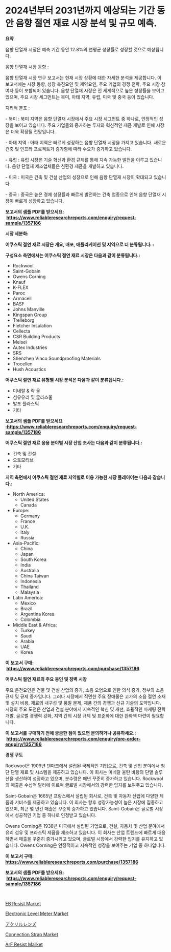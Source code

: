 <p><h1>2024년부터 2031년까지 예상되는 기간 동안 음향 절연 재료 시장 분석 및 규모 예측.</h1></p><p><strong>요약</strong></p>
<p><p>음향 단열재 시장은 예측 기간 동안 12.8%의 연평균 성장률로 성장할 것으로 예상됩니다.</p><p>음향 단열재 시장 동향 :</p><p>음향 단열재 시장 연구 보고서는 현재 시장 상황에 대한 자세한 분석을 제공합니다. 이 보고서에는 시장 동향, 성장 촉진요인 및 제약요인, 주요 기업의 경쟁 전략, 주요 시장 참여자 등이 포함되어 있습니다. 음향 단열재 시장은 전 세계적으로 높은 성장률을 보이고 있으며, 주요 시장 세그먼트는 북미, 아태 지역, 유럽, 미국 및 중국 등이 있습니다.</p><p>지리적 분포 :</p><p>- 북미 : 북미 지역은 음향 단열재 시장에서 주요 시장 세그먼트 중 하나로, 안정적인 성장을 보이고 있습니다. 주요 기업들의 증가하는 투자와 혁신적인 제품 개발로 인해 시장은 더욱 확장될 전망입니다.</p><p>- 아태 지역 : 아태 지역은 빠르게 성장하는 음향 단열재 시장을 가지고 있습니다. 새로운 건축 및 인프라 프로젝트가 증가함에 따라 수요가 증가하고 있습니다.</p><p>- 유럽 : 유럽 시장은 기술 혁신과 환경 규제를 통해 지속 가능한 발전을 이루고 있습니다. 음향 단열재 제조업체들은 친환경 제품을 개발하고 있습니다.</p><p>- 미국 : 미국은 건축 및 건설 산업의 성장으로 인해 음향 단열재 시장이 확대되고 있습니다.</p><p>- 중국 : 중국은 높은 경제 성장률과 빠르게 발전하는 건축 업종으로 인해 음향 단열재 시장이 빠르게 성장하고 있습니다.</p></p>
<p><strong>보고서의 샘플 PDF를 받으세요: &nbsp;<a href="https://www.reliableresearchreports.com/enquiry/request-sample/1357186">https://www.reliableresearchreports.com/enquiry/request-sample/1357186</a></strong></p>
<p><strong>시장 세분화:</strong></p>
<p><strong> 어쿠스틱 절연 재료 시장은 개요, 배포, 애플리케이션 및 지역으로 더 분류됩니다. :</strong></p>
<p><strong>구성요소 측면에서는 어쿠스틱 절연 재료 시장은 다음과 같이 분류됩니다.:</strong></p>
<p><ul><li>Rockwool</li><li>Saint-Gobain</li><li>Owens Corning</li><li>Knauf</li><li>K-FLEX</li><li>Paroc</li><li>Armacell</li><li>BASF</li><li>Johns Manville</li><li>Kingspan Group</li><li>Trelleborg</li><li>Fletcher Insulation</li><li>Cellecta</li><li>CSR Building Products</li><li>Meisei</li><li>Autex Industries</li><li>SRS</li><li>Shenzhen Vinco Soundproofing Materials</li><li>Trocellen</li><li>Hush Acoustics</li></ul></p>
<p><strong> 어쿠스틱 절연 재료 유형별 시장 분석은 다음과 같이 분류됩니다.:</strong></p>
<p><ul><li>미네랄 & 락 울</li><li>섬유유리 및 글라스울</li><li>발포 플라스틱</li><li>기타</li></ul></p>
<p><strong>보고서의 샘플 PDF를 받으세요 :<a href="https://www.reliableresearchreports.com/enquiry/request-sample/1357186">https://www.reliableresearchreports.com/enquiry/request-sample/1357186</a></strong></p>
<p><strong> 어쿠스틱 절연 재료 응용 분야별 시장 산업 조사는 다음과 같이 분류됩니다.:</strong></p>
<p><ul><li>건축 및 건설</li><li>오토모티브</li><li>기타</li></ul></p>
<p><strong>지역 측면에서 어쿠스틱 절연 재료 지역별로 이용 가능한 시장 플레이어는 다음과 같습니다.:</strong></p>
<p><ul>
    <li>
        North America:
        <ul>
            <li>United States</li>
            <li>Canada</li>
        </ul>
    </li>
    <li>
        Europe:
        <ul>
            <li>Germany</li>
            <li>France</li>
            <li>U.K.</li>
            <li>Italy</li>
            <li>Russia</li>
        </ul>
    </li>
    <li>
        Asia-Pacific:
        <ul>
            <li>China</li>
            <li>Japan</li>
            <li>South Korea</li>
            <li>India</li>
            <li>Australia</li>
            <li>China Taiwan</li>
            <li>Indonesia</li>
            <li>Thailand</li>
            <li>Malaysia</li>
        </ul>
    </li>
    <li>
        Latin America:
        <ul>
            <li>Mexico</li>
            <li>Brazil</li>
            <li>Argentina Korea</li>
            <li>Colombia</li>
        </ul>
    </li>
    <li>
        Middle East & Africa:
        <ul>
            <li>Turkey</li>
            <li>Saudi</li>
            <li>Arabia</li>
            <li>UAE</li>
            <li>Korea</li>
        </ul>
    </li>
    </ul></p>
<p><strong>이 보고서 구매: &nbsp;<a href="https://www.reliableresearchreports.com/purchase/1357186">https://www.reliableresearchreports.com/purchase/1357186</a></strong></p>
<p><strong>어쿠스틱 절연 재료의 주요 동인 및 장벽 시장</strong></p>
<p><p>주요 운전요인은 건물 및 건설 산업의 증가, 소음 오염으로 인한 의식 증가, 정부의 소음 규제 및 규제 증가입니다. 그러나 시장에서 직면한 주요 장애물은 고가의 소음 절연 소재 및 설치 비용, 재료의 내구성 및 품질 문제, 제품 간의 경쟁과 신규 기술의 도약입니다. 시장의 주요 도전은 산업과 건설 분야에서 지속적인 혁신 및 개선, 효율적인 마케팅 전략 개발, 글로벌 경쟁력 강화, 지역 간의 시장 규제 및 표준화에 대한 완화책 마련이 필요합니다.</p></p>
<p><strong>이 보고서를 구매하기 전에 궁금한 점이 있으면 문의하거나 공유하세요.: &nbsp;<a href="https://www.reliableresearchreports.com/enquiry/pre-order-enquiry/1357186">https://www.reliableresearchreports.com/enquiry/pre-order-enquiry/1357186</a></strong></p>
<p><strong>경쟁 구도</strong></p>
<p><p>Rockwool은 1909년 덴마크에서 설립된 국제적인 기업으로, 건축 및 산업 분야에서 첨단 단열 재료 및 시스템을 제공하고 있습니다. 이 회사는 미네랄 울탄 바탕의 단열 솔루션을 생산하여 성장하고 있으며, 분수령은 매년 꾸준히 증가하고 있습니다. Rockwool의 매출은 수십억 달러에 이르며 글로벌 시장에서의 강력한 입지를 보여주고 있습니다.</p><p>Saint-Gobain은 1665년 프랑스에서 설립된 회사로, 건축 및 자동차 산업에 다양한 제품과 서비스를 제공하고 있습니다. 이 회사는 향후 성장가능성이 높은 시장에 집중하고 있으며, 최근 몇 년간 매출은 꾸준히 증가하고 있습니다. Saint-Gobain은 글로벌 시장에서 성공적인 기업 중 하나로 인정받고 있습니다.</p><p>Owens Corning은 1938년 미국에서 설립된 기업으로, 건설, 자동차 및 산업 분야에서 유리 섬유 및 프라스틱 제품을 제조하고 있습니다. 이 회사는 산업 트렌드에 빠르게 대응하면서 매출을 꾸준히 증가시키고 있으며, 글로벌 시장에서 강력한 입지를 유지하고 있습니다. Owens Corning은 안정적이고 지속적인 성장을 보여주는 기업 중 하나입니다.</p></p>
<p><strong>이 보고서 구매: &nbsp; <a href="https://www.reliableresearchreports.com/purchase/1357186">https://www.reliableresearchreports.com/purchase/1357186</a></strong></p>
<p><strong>보고서의 샘플 PDF를 받으세요: &nbsp;<a href="https://www.reliableresearchreports.com/enquiry/request-sample/1357186">https://www.reliableresearchreports.com/enquiry/request-sample/1357186</a></strong><strong></strong></p>
<p>&nbsp;</p>
<p><p><a href="https://github.com/irfadac/Market-Research-Report-List-2/blob/main/eb-resist-market.md">EB Resist Market</a></p><p><a href="https://issuu.com/reportprime-2/docs/electronic-level-meter-market-size-2030.pptx">Electronic Level Meter Market</a></p><p><a href="https://github.com/ycmtqqhvk3273/Market-Research-Report-List-1/blob/main/7988175193917.md">アクリルレンズ</a></p><p><a href="https://issuu.com/reportprime-2/docs/connection-strap-market-size-2030.pptx">Connection Strap Market</a></p><p><a href="https://github.com/ashepherd82/Market-Research-Report-List-3/blob/main/arf-resist-market.md">ArF Resist Market</a></p></p>